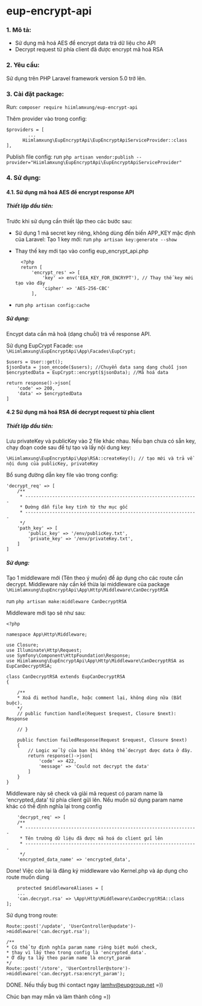 # eup-encrypt-api
### 1. Mô tả:
- Sử dụng mã hoá AES để encrypt data trả dữ liệu cho API
- Decrypt request từ phía client đã được encrypt mã hoá RSA
### 2. Yêu cầu:
Sử dụng trên PHP Laravel framework version 5.0 trở lên.
### 3. Cài đặt package:
Run: `composer require hiimlamxung/eup-encrypt-api`

Thêm provider vào trong config:


    $providers = [
            ...
          Hiimlamxung\EupEncryptApi\EupEncryptApiServiceProvider::class
    ],
    
Publish file config:
run `php artisan vendor:publish --provider="Hiimlamxung\EupEncryptApi\EupEncryptApiServiceProvider"`

### 4. Sử dụng:
#### 4.1. Sử dụng mã hoá AES để encrypt response API
##### Thiết lập đầu tiên:
Trước khi sử dụng cần thiết lập theo các bước sau:
+ Sử dụng 1 mã secret key riêng, không dùng đến biến APP_KEY mặc định của Laravel:
    Tạo 1 key mới: run `php artisan key:generate --show`
+ Thay thế key mới tạo vào config eup_encrypt_api.php
    
        <?php
        return [
            'encrypt_res' => [
                'key' => env('EEA_KEY_FOR_ENCRYPT'), // Thay thế key mới tạo vào đây
                'cipher' => 'AES-256-CBC'
            ],
+ run `php artisan config:cache`

##### Sử dụng:
Encypt data cần mã hoã (dạng chuỗi) trả về response API.

Sử dụng EupCrypt Facade:
`use \Hiimlamxung\EupEncryptApi\App\Facades\EupCrypt;`

    $users = User::get();
    $jsonData = json_encode($users); //Chuyển data sang dạng chuỗi json
    $encryptedData = EupCrypt::encrypt($jsonData); //Mã hoá data
    
    return response()->json[
        'code' => 200,
        'data' => $encryptedData
    ]
    
    
#### 4.2 Sử dụng mã hoá RSA để decrypt request từ phía client
##### Thiết lập đầu tiên:
Lưu privateKey và publicKey vào 2 file khác nhau. Nếu bạn chưa có sẵn key, chạy  đoạn  code sau để tự tạo và lấy nội dung key:

    \Hiimlamxung\EupEncryptApi\App\RSA::createKey(); // tạo mới và trả về nội dung của publicKey, privateKey
    
Bổ sung đường dẫn key file vào trong config:

    'decrypt_req' => [
        /**
         * ----------------------------------------------------------------
         * Đường dẫn file key tính từ thư mục gốc
         * ----------------------------------------------------------------
         */
        'path_key' => [
            'public_key' => '/env/publicKey.txt',
            'private_key' => '/env/privateKey.txt',
        ]
    ]
##### Sử dụng:
Tạo 1 middleware mới (Tên theo ý muốn) để áp dụng cho các route cần decrypt. Middleware này cần kế thừa lại  middleware của package  `\Hiimlamxung\EupEncryptApi\App\Http\Middleware\CanDecryptRSA`

run `php artisan make:middleware CanDecryptRSA`

Middleware mới tạo sẽ như sau:

    <?php

    namespace App\Http\Middleware;
    
    use Closure;
    use Illuminate\Http\Request;
    use Symfony\Component\HttpFoundation\Response;
    use Hiimlamxung\EupEncryptApi\App\Http\Middleware\CanDecryptRSA as EupCanDecryptRSA;

    class CanDecryptRSA extends EupCanDecryptRSA
    {
    
        /**
        * Xoá đi method handle, hoặc comment lại, không dùng nữa (Bắt buộc).
        */ 
        // public function handle(Request $request, Closure $next): Response
    
        // }
    
        public function failedResponse(Request $request, Closure $next)
        {
            // Logic xử lý của bạn khi không thể decrypt được data ở đây.
            return response()->json[
                'code' => 422,
                'message' => 'Could not decrypt the data'
            ]
        }
    }
Middleware này sẽ check và giải mã request có param name là 'encrypted_data' từ phía client gửi lên. Nếu muốn sử dụng param name khác có thể  định nghĩa lại trong config

        'decrypt_req' => [
        /**
         * ----------------------------------------------------------------
         * Tên trường dữ liệu đã được mã hoá do client gửi lên
         * ----------------------------------------------------------------
         */
        'encrypted_data_name' => 'encrypted_data',
        
Done! Việc còn lại là đăng ký middleware vào Kernel.php và áp dụng cho route muốn dùng

        protected $middlewareAliases = [
        ...
        'can.decrypt.rsa' => \App\Http\Middleware\CanDecryptRSA::class
    ];
Sử dụng trong route:

    Route::post('/update', 'UserController@update')->middleware('can.decrypt.rsa');
    
    /**
    * Có thể tự định nghĩa param name riêng biệt muốn check,
    * thay vì lấy theo trong config là 'encrypted_data'.
    * Ở đây ta lấy theo param name là encryt_param
    */
    Route::post('/store', 'UserController@store')->middleware('can.decrypt.rsa:encryt_param');
    
DONE. Nếu thấy bug thì contact ngay lamhv@eupgroup.net =))

Chúc bạn may mắn và làm thành công =))

